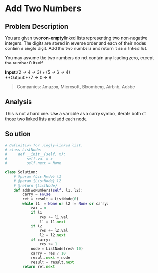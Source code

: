 # Add Two Numbers

## Problem Description

You are given two**non-empty**linked lists representing two non-negative integers. The digits are stored in reverse order and each of their nodes contain a single digit. Add the two numbers and return it as a linked list.

You may assume the two numbers do not contain any leading zero, except the number 0 itself.

**Input:**\(2 -&gt; 4 -&gt; 3\) + \(5 -&gt; 6 -&gt; 4\)  
**Output:**7 -&gt; 0 -&gt; 8

> Companies: Amazon, Microsoft, Bloomberg, Airbnb, Adobe

## Analysis

This is not a hard one. Use a variable as a carry symbol, iterate both of those two linked lists and add each node.

## Solution

```py
# Definition for singly-linked list.
# class ListNode:
#     def __init__(self, x):
#         self.val = x
#         self.next = None

class Solution:
    # @param {ListNode} l1
    # @param {ListNode} l2
    # @return {ListNode}
    def addTwoNumbers(self, l1, l2):
        carry = False
        ret = result = ListNode(0)
        while l1 != None or l2 != None or carry:
            res = 0
            if l1:
                res += l1.val
                l1 = l1.next
            if l2:
                res += l2.val
                l2 = l2.next
            if carry:
                res += 1
            node = ListNode(res% 10)
            carry = res / 10
            result.next = node
            result = result.next
        return ret.next
```



